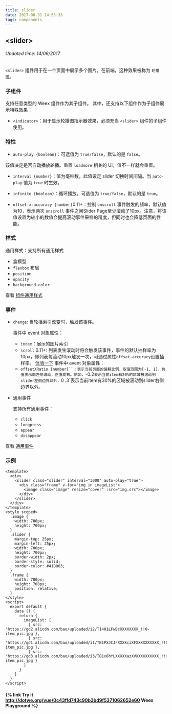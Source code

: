 ```yaml
---
title: slider
date: 2017-08-31 14:55:33
tags: components
---
```


## &lt;slider&gt;
###### Updated time: 14/06/2017
`<slider>` 组件用于在一个页面中展示多个图片，在前端，这种效果被称为 `轮播图`。

### 子组件
支持任意类型的 Weex 组件作为其子组件。 其中，还支持以下组件作为子组件展示特殊效果：

* `<indicator>`：用于显示轮播图指示器效果，必须充当 `<slider>` 组件的子组件使用。

### 特性

* `auto-play {boolean}`：可选值为 `true/false`，默认的是 `false`。

该值决定是否自动播放轮播。重置 `loadmore` 相关的 UI，值不一样就会重置。

* `interval {number}`：值为毫秒数，此值设定 slider 切换时间间隔。当 `auto-play` 值为 `true` 时生效。

* `infinite {boolean}`：循环播放，可选值为 `true/false`，默认的是 `true`。
* `offset-x-accuracy {number}`0.11+：控制 `onscroll` 事件触发的频率，默认值为10，表示两次 `onscroll` 事件之间Slider
Page至少滚动了10px。注意，将该值设置为较小的数值会提高滚动事件采样的精度，但同时也会降低页面的性能。

### 样式
通用样式：支持所有通用样式

  * 盒模型
  * `flexbox` 布局
  * `position`
  * `opacity`
  * `background-color`

查看 [组件通用样式](http://weex.apache.org/cn/references/common-style.html)

### 事件
* `change`: 当轮播索引改变时，触发该事件。

  事件中 event 对象属性：

  * `index`：展示的图片索引
  * `scroll` 0.11+: 列表发生滚动时将会触发该事件，事件的默认抽样率为10px，即列表每滚动10px触发一次，可通过属性`offset-accuracy`设置抽样率。
  [体验一下](http://dotwe.org/vue/832e8f50cc325975b9d3aba93a9f6c39)
  事件中 event 对象属性：
  * `offsetXRatio {number}``：表示当前页面的偏移比例，取值范围为[-1, 1]，负值表示向左侧滚动，正值向右。例如，`-0.2`表示当前item有20%的区域被滚动到slider左侧边界以外，`0
  .3`表示当前item有30%的区域被滚动到slider右侧边界以外。

* 通用事件

  支持所有通用事件：

  * `click`
  * `longpress`
  * `appear`
  * `disappear`

查看 [通用事件](http://weex.apache.org/cn/references/common-event.html)

### 示例
```
<template>
  <div>
    <slider class="slider" interval="3000" auto-play="true">
      <div class="frame" v-for="img in imageList">
        <image class="image" resize="cover" :src="img.src"></image>
      </div>
    </slider>
  </div>
</template>
<style scoped>
  .image {
    width: 700px;
    height: 700px;
  }
  .slider {
    margin-top: 25px;
    margin-left: 25px;
    width: 700px;
    height: 700px;
    border-width: 2px;
    border-style: solid;
    border-color: #41B883;
  }
  .frame {
    width: 700px;
    height: 700px;
    position: relative;
  }
</style>
<script>
  export default {
    data () {
      return {
        imageList: [
          { src: 'https://gd2.alicdn.com/bao/uploaded/i2/T14H1LFwBcXXXXXXXX_!!0-item_pic.jpg'},
          { src: 'https://gd1.alicdn.com/bao/uploaded/i1/TB1PXJCJFXXXXciXFXXXXXXXXXX_!!0-item_pic.jpg'},
          { src: 'https://gd3.alicdn.com/bao/uploaded/i3/TB1x6hYLXXXXXazXVXXXXXXXXXX_!!0-item_pic.jpg'}
        ]
      }
    }
  }
</script>
```
#### {% link Try it http://dotwe.org/vue/0c43ffd743c90b3bd9f5371062652e60 Weex Playground %}